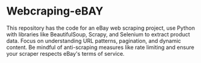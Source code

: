 # Webcraping-eBAY
This repository has the code for an eBay web scraping project, use Python with libraries like BeautifulSoup, Scrapy, and Selenium to extract product data. Focus on understanding URL patterns, pagination, and dynamic content. Be mindful of anti-scraping measures like rate limiting and ensure your scraper respects eBay's terms of service.
